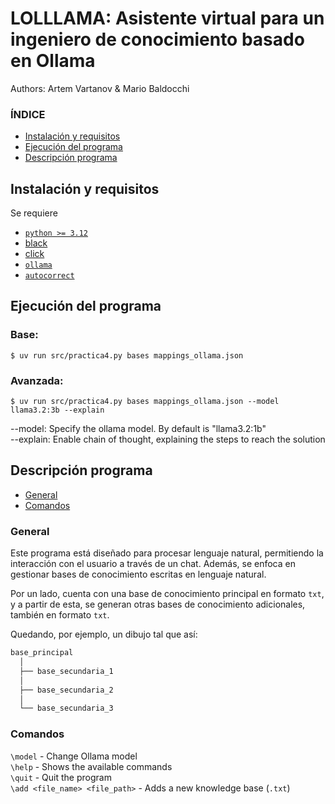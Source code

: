 # LOLLLAMA: Asistente virtual para un ingeniero de conocimiento basado en Ollama

Authors:
Artem Vartanov &
Mario Baldocchi

### ÍNDICE
* [Instalación y requisitos](#instalación-y-requisitos)
* [Ejecución del programa](#ejecución-del-programa)
* [Descripción programa](#descripción-programa)

## Instalación y requisitos
Se requiere 

- [`python >= 3.12`](https://www.python.org/downloads/#:~:text=%EE%80%80Python.org%EE%80%81%20offers%20downloads%20for%20Python)
- [black](https://pypi.org/project/black/)
- [click](https://pypi.org/project/click/) 
- [`ollama`](https://pypi.org/project/ollama/)
- [`autocorrect`](https://pypi.org/project/autocorrect/)


## Ejecución del programa
### Base:
```shell
$ uv run src/practica4.py bases mappings_ollama.json
```
### Avanzada:
```shell
$ uv run src/practica4.py bases mappings_ollama.json --model llama3.2:3b --explain
```
--model: Specify the ollama model. By default is "llama3.2:1b"  
--explain: Enable chain of thought, explaining the steps to reach the solution


## Descripción programa
* [General](#general)  
* [Comandos](#comandos)  

### General
Este programa está diseñado para procesar lenguaje natural, permitiendo la interacción con el usuario a través de un chat. Además, se enfoca en gestionar bases de conocimiento escritas en lenguaje natural.

Por un lado, cuenta con una base de conocimiento principal en formato `txt`, y a partir de esta, se generan otras bases de conocimiento adicionales, también en formato `txt`.

Quedando, por ejemplo, un dibujo tal que así:

               
```markdown
base_principal
  │  
  ├── base_secundaria_1
  │      
  ├── base_secundaria_2
  │   
  └── base_secundaria_3  
```

### Comandos
`\model` -  Change Ollama model  
`\help` - Shows the available commands    
`\quit` - Quit the program  
`\add <file_name> <file_path>` - Adds a new knowledge base (`.txt`)


